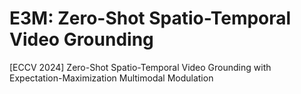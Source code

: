# E3M: Zero-Shot Spatio-Temporal Video Grounding
[ECCV 2024] Zero-Shot Spatio-Temporal Video Grounding with Expectation-Maximization Multimodal Modulation
